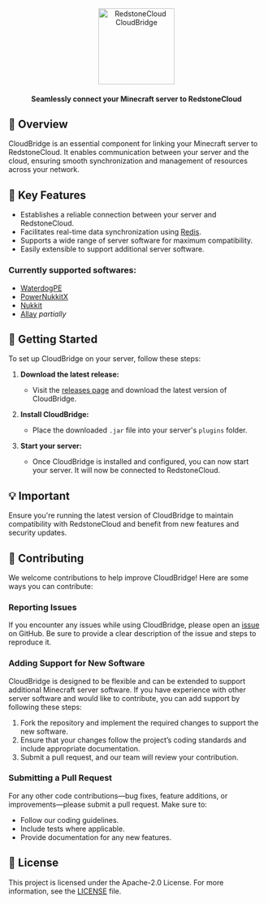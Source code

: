 <div align="center">
<img src="https://avatars.githubusercontent.com/u/178515769?s=400&u=a56cd5675db6ef4014913e34ff55ed0d3e5013d2&v=4" width="150" height="150" alt="RedstoneCloud CloudBridge">
<h4>Seamlessly connect your Minecraft server to RedstoneCloud</h4>
</div>

## 📖 Overview
CloudBridge is an essential component for linking your Minecraft server to RedstoneCloud. It enables communication between your server and the cloud, ensuring smooth synchronization and management of resources across your network.

## 🎯 Key Features
* Establishes a reliable connection between your server and RedstoneCloud.
* Facilitates real-time data synchronization using [Redis](https://redis.io/).
* Supports a wide range of server software for maximum compatibility.
* Easily extensible to support additional server software.

### Currently supported softwares:
- [WaterdogPE](https://github.com/WaterdogPE/WaterdogPE)
- [PowerNukkitX](https://github.com/PowerNukkitX/PowerNukkitX)
- [Nukkit](https://github.com/CloudburstMC/Nukkit)
- [Allay](https://github.com/AllayMC/Allay) *partially*

## 🚀 Getting Started

To set up CloudBridge on your server, follow these steps:

1. **Download the latest release:**
   - Visit the [releases page](https://github.com/RedstoneCloud/CloudBridge/releases) and download the latest version of CloudBridge.

2. **Install CloudBridge:**
   - Place the downloaded `.jar` file into your server's `plugins` folder.

3. **Start your server:**
   - Once CloudBridge is installed and configured, you can now start your server. It will now be connected to RedstoneCloud.

## 💡 Important
Ensure you're running the latest version of CloudBridge to maintain compatibility with RedstoneCloud and benefit from new features and security updates.

## 🙌 Contributing
We welcome contributions to help improve CloudBridge! Here are some ways you can contribute:

### Reporting Issues
If you encounter any issues while using CloudBridge, please open an [issue](https://github.com/RedstoneCloud/CloudBridge/issues) on GitHub. Be sure to provide a clear description of the issue and steps to reproduce it.

### Adding Support for New Software
CloudBridge is designed to be flexible and can be extended to support additional Minecraft server software. If you have experience with other server software and would like to contribute, you can add support by following these steps:
1. Fork the repository and implement the required changes to support the new software.
2. Ensure that your changes follow the project’s coding standards and include appropriate documentation.
3. Submit a pull request, and our team will review your contribution.

### Submitting a Pull Request
For any other code contributions—bug fixes, feature additions, or improvements—please submit a pull request. Make sure to:
- Follow our coding guidelines.
- Include tests where applicable.
- Provide documentation for any new features.

## 📌 License
This project is licensed under the Apache-2.0 License. For more information, see the [LICENSE](/LICENSE) file.
